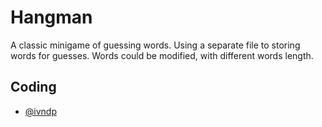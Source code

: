 
# Hangman

A classic minigame of guessing words.
 Using a separate file to storing words for guesses.  Words could be modified, with different words length.



## Coding

- [@ivndp](https://www.github.com/ivndp)

